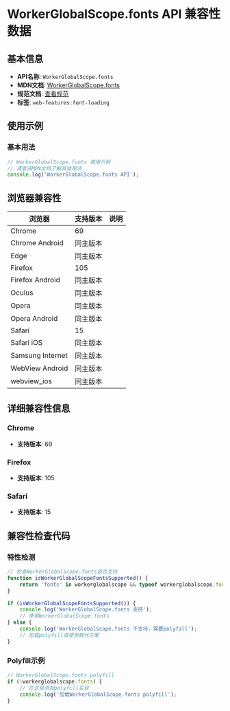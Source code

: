 # WorkerGlobalScope.fonts API 兼容性数据

## 基本信息

- **API名称**: `WorkerGlobalScope.fonts`
- **MDN文档**: [WorkerGlobalScope.fonts](https://developer.mozilla.org/docs/Web/API/WorkerGlobalScope/fonts)
- **规范文档**: [查看规范](https://drafts.csswg.org/css-font-loading/#dom-fontfacesource-fonts)
- **标签**: `web-features:font-loading`

## 使用示例

### 基本用法

```javascript
// WorkerGlobalScope.fonts 使用示例
// 请查阅MDN文档了解具体用法
console.log('WorkerGlobalScope.fonts API');
```

## 浏览器兼容性

| 浏览器 | 支持版本 | 说明 |
|--------|----------|------|
| Chrome | 69 |  |
| Chrome Android | 同主版本 |  |
| Edge | 同主版本 |  |
| Firefox | 105 |  |
| Firefox Android | 同主版本 |  |
| Oculus | 同主版本 |  |
| Opera | 同主版本 |  |
| Opera Android | 同主版本 |  |
| Safari | 15 |  |
| Safari iOS | 同主版本 |  |
| Samsung Internet | 同主版本 |  |
| WebView Android | 同主版本 |  |
| webview_ios | 同主版本 |  |

## 详细兼容性信息

### Chrome

- **支持版本**: 69

### Firefox

- **支持版本**: 105

### Safari

- **支持版本**: 15

## 兼容性检查代码

### 特性检测

```javascript
// 检查WorkerGlobalScope.fonts是否支持
function isWorkerGlobalScopeFontsSupported() {
    return 'fonts' in workerglobalscope && typeof workerglobalscope.fonts === 'function';
}

if (isWorkerGlobalScopeFontsSupported()) {
    console.log('WorkerGlobalScope.fonts 支持');
    // 使用WorkerGlobalScope.fonts
} else {
    console.log('WorkerGlobalScope.fonts 不支持，需要polyfill');
    // 加载polyfill或使用替代方案
}
```

### Polyfill示例

```javascript
// WorkerGlobalScope.fonts polyfill
if (!workerglobalscope.fonts) {
    // 在这里添加polyfill实现
    console.log('加载WorkerGlobalScope.fonts polyfill');
}
```

